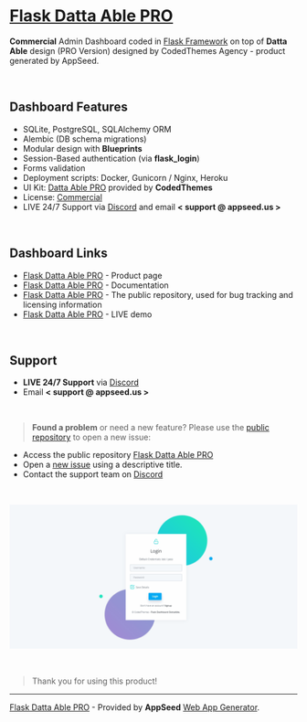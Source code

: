 # [Flask Datta Able PRO](https://appseed.us/admin-dashboards/flask-dashboard-dattaable-pro)

**Commercial** Admin Dashboard coded in [Flask Framework](https://palletsprojects.com/p/flask/) on top of **Datta Able** design (PRO Version) designed by CodedThemes Agency - product generated by AppSeed.

<br />

## Dashboard Features

- SQLite, PostgreSQL, SQLAlchemy ORM
- Alembic (DB schema migrations)
- Modular design with **Blueprints**
- Session-Based authentication (via **flask_login**)
- Forms validation
- Deployment scripts: Docker, Gunicorn / Nginx, Heroku
- UI Kit: [Datta Able PRO](https://codedthemes.com/item/datta-able-bootstrap-admin-template/) provided by **CodedThemes**
- License: [Commercial](https://github.com/app-generator/flask-dashboard-dattaable-pro/blob/master/LICENSE.md)
- LIVE 24/7 Support via [Discord](https://discord.gg/fZC6hup) and email **< support @ appseed.us >**

<br />

## Dashboard Links

- [Flask Datta Able PRO](https://appseed.us/admin-dashboards/flask-dashboard-dattaable-pro) - Product page
- [Flask Datta Able PRO](https://docs.appseed.us/admin-dashboards/flask-dashboard-dattaable-pro) - Documentation
- [Flask Datta Able PRO](https://github.com/app-generator/flask-dashboard-dattaable-pro) - The public repository, used for bug tracking and licensing information
- [Flask Datta Able PRO](https://flask-dashboard-dattaable-pro.appseed.us/) - LIVE demo

<br />

## Support

- **LIVE 24/7 Support** via [Discord](https://discord.gg/fZC6hup)
- Email **< support @ appseed.us >**

<br />

> **Found a problem** or need a new feature? Please use the [public repository](https://github.com/app-generator/flask-dashboard-dattaable-pro) to open a new issue:

- Access the public repository [Flask Datta Able PRO](https://github.com/app-generator/flask-dashboard-dattaable-pro)
- Open a [new issue](https://github.com/app-generator/flask-dashboard-dattaable-pro/issues/new) using a descriptive title.
- Contact the support team on [Discord](https://discord.gg/fZC6hup)

<br />

![Flask Datta Able PRO - Admin Panel coded in Flask.](https://raw.githubusercontent.com/app-generator/static/master/flask-dashboard-dattaable-pro/flask-dashboard-dattaable-pro-intro.gif)

<br />

> Thank you for using this product!

---
[Flask Datta Able PRO](https://appseed.us/admin-dashboards/flask-dashboard-dattaable-pro) - Provided by **AppSeed** [Web App Generator](https://appseed.us/app-generator).
